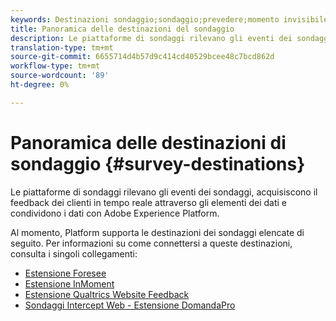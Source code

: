 ```yaml
---
keywords: Destinazioni sondaggio;sondaggio;prevedere;momento invisibile;indagini intermittenti web;qualtrics
title: Panoramica delle destinazioni del sondaggio
description: Le piattaforme di sondaggi rilevano gli eventi dei sondaggi, acquisiscono il feedback dei clienti in tempo reale attraverso gli elementi dei dati e condividono i dati con Adobe Experience Platform.
translation-type: tm+mt
source-git-commit: 6655714d4b57d9c414cd40529bcee48c7bcd862d
workflow-type: tm+mt
source-wordcount: '89'
ht-degree: 0%

---
```



# Panoramica delle destinazioni di sondaggio {#survey-destinations}

Le piattaforme di sondaggi rilevano gli eventi dei sondaggi, acquisiscono il feedback dei clienti in tempo reale attraverso gli elementi dei dati e condividono i dati con Adobe Experience Platform.

Al momento, Platform supporta le destinazioni dei sondaggi elencate di seguito. Per informazioni su come connettersi a queste destinazioni, consulta i singoli collegamenti:

- [Estensione Foresee](./foresee.md)
- [Estensione InMoment](./inmoment.md)
- [Estensione Qualtrics Website Feedback](./qualtrics.md)
- [Sondaggi Intercept Web - Estensione DomandaPro](./web-intercept-surveys.md)
